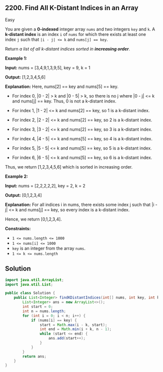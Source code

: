 ## 2200\. Find All K-Distant Indices in an Array

Easy

You are given a **0-indexed** integer array `nums` and two integers `key` and `k`. A **k-distant index** is an index `i` of `nums` for which there exists at least one index `j` such that `|i - j| <= k` and `nums[j] == key`.

Return _a list of all k-distant indices sorted in **increasing order**_.

**Example 1:**

**Input:** nums = [3,4,9,1,3,9,5], key = 9, k = 1

**Output:** [1,2,3,4,5,6]

**Explanation:** Here, nums[2] == key and nums[5] == key.

- For index 0, \|0 - 2\| > k and \|0 - 5\| > k, so there is no j where \|0 - j\| <= k and nums[j] == key. Thus, 0 is not a k-distant index.

- For index 1, \|1 - 2\| <= k and nums[2] == key, so 1 is a k-distant index.

- For index 2, \|2 - 2\| <= k and nums[2] == key, so 2 is a k-distant index.

- For index 3, \|3 - 2\| <= k and nums[2] == key, so 3 is a k-distant index.

- For index 4, \|4 - 5\| <= k and nums[5] == key, so 4 is a k-distant index.

- For index 5, \|5 - 5\| <= k and nums[5] == key, so 5 is a k-distant index.

- For index 6, \|6 - 5\| <= k and nums[5] == key, so 6 is a k-distant index.

Thus, we return [1,2,3,4,5,6] which is sorted in increasing order. 

**Example 2:**

**Input:** nums = [2,2,2,2,2], key = 2, k = 2

**Output:** [0,1,2,3,4]

**Explanation:** For all indices i in nums, there exists some index j such that \|i - j\| <= k and nums[j] == key, so every index is a k-distant index.

Hence, we return [0,1,2,3,4]. 

**Constraints:**

*   `1 <= nums.length <= 1000`
*   `1 <= nums[i] <= 1000`
*   `key` is an integer from the array `nums`.
*   `1 <= k <= nums.length`

## Solution

```java
import java.util.ArrayList;
import java.util.List;

public class Solution {
    public List<Integer> findKDistantIndices(int[] nums, int key, int k) {
        List<Integer> ans = new ArrayList<>();
        int start = 0;
        int n = nums.length;
        for (int i = 0; i < n; i++) {
            if (nums[i] == key) {
                start = Math.max(i - k, start);
                int end = Math.min(i + k, n - 1);
                while (start <= end) {
                    ans.add(start++);
                }
            }
        }
        return ans;
    }
}
```